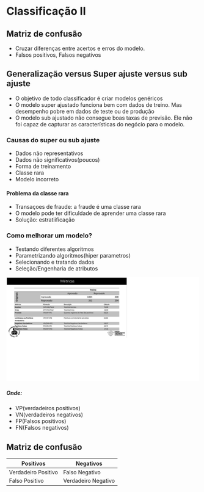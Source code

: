 # Classificação II

## Matriz de confusão
 - Cruzar diferenças entre acertos e erros do modelo.
 - Falsos positivos, Falsos negativos
 
## Generalização versus Super ajuste versus sub ajuste
 - O objetivo de todo classificador é criar modelos genéricos
 - O modelo super ajustado funciona bem com dados de treino. Mas desempenho pobre em dados de teste ou de produção
 - O modelo sub ajustado não consegue boas taxas de previsão. Ele não foi capaz de capturar as características do negócio para o modelo.


### Causas do super ou sub ajuste
 - Dados não representativos
 - Dados não significativos(poucos)
 - Forma de treinamento
 - Classe rara
 - Modelo incorreto


#### Problema da classe rara
 - Transaçoes de fraude: a fraude é uma classe rara
 - O modelo pode ter dificuldade de aprender uma classe rara
 - Solução: estratiificação
 
 
### Como melhorar um modelo?
 - Testando diferentes algoritmos
 - Parametrizando algoritmos(hiper parametros)
 - Selecionando e tratando dados
 - Seleção/Engenharia de atributos
 
 ![metricas](./metricas.png)
 
##### Onde:
 - VP(verdadeiros positivos)
 - VN(verdadeiros negativos)
 - FP(Falsos positivos)
 - FN(Falsos negativos)
 


## Matriz de confusão
 
 
 | Positivos | Negativos |
 | --------- | --------- |
 | Verdadeiro Positivo | Falso Negativo |
 | Falso Positivo | Verdadeiro Negativo |
 
 
 
 
 
 